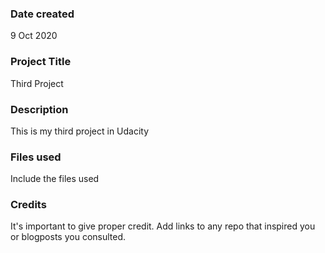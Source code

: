 ### Date created
9 Oct 2020

### Project Title
Third Project

### Description
This is my third project in Udacity

### Files used
Include the files used

### Credits
It's important to give proper credit. Add links to any repo that inspired you or blogposts you consulted.
